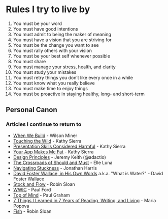 # Rules I try to live by

1. You must be your word
2. You must have good intentions
3. You must admit to being the maker of meaning
4. You must have a vision that you are striving for
5. You must be the change you want to see
6. You must rally others with your vision
7. You must be your best self whenever possible
8. You must share
9. You must manage your stress, health, and clarity
10. You must study your mistakes
11. You must retry things you don’t like every once in a while
12. You must know what you really believe
13. You must make time to enjoy things
14. You must be proactive in staying healthy, long- and short-term

## Personal Canon

### Articles I continue to return to

* [When We Build](http://vimeo.com/34017777) - Wilson Miner
* [Touching the Wild](https://seriouspony.exposure.co/touching-the-wild) - Kathy Sierra
* [Presentation Skills Considered Harmful](http://seriouspony.com/blog/2013/10/4/presentation-skills-considered-harmful) - Kathy Sierra
* [Your App Makes Me Fat](http://seriouspony.com/blog/2013/7/24/your-app-makes-me-fat) - Kathy Sierra
* [Design Principles](http://principles.adactio.com/) - Jeremy Keith (@adactio)
* [The Crossroads of Should and Must](https://medium.com/medium-long/90c75eb7c5b0) - Elle Luna
* [Navigating Stuckness](http://transom.org/?p=41667) - Jonathan Harris
* [David Foster Wallace, in His Own Words](http://moreintelligentlife.com/story/david-foster-wallace-in-his-own-words) a.k.a. "What is Water?" - David Foster Wallace
* [Stock and Flow](http://snarkmarket.com/2010/4890) - Robin Sloan
* [WWIC](http://www.ftrain.com/wwic.html) - Paul Ford
* [Top of Mind](http://www.paulgraham.com/top.html) - Paul Graham
* [7 Things I Learned in 7 Years of Reading, Writing, and Living](http://www.brainpickings.org/index.php/2013/10/23/7-lessons-from-7-years/) - Maria Popova
* [Fish](http://www.robinsloan.com/fish/) - Robin Sloan


